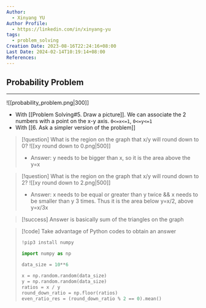 ```yaml
---
Author:
  - Xinyang YU
Author Profile:
  - https://linkedin.com/in/xinyang-yu
tags:
  - problem_solving
Creation Date: 2023-08-16T22:24:16+08:00
Last Date: 2024-02-14T10:19:14+08:00
References: 
---
```

## Probability Problem
---

![[probability_problem.png|300]]
- With [[Problem Solving#5. Draw a picture]]. We can associate the 2 numbers with a point on the x-y axis. `0<=x<=1`, `0<=y<=1`
- With [[6. Ask a simpler version of the problem]]

>[!question] What is the region on the graph that x/y will round down to 0?
>![[xy round down to 0.png|500]]
>- Answer: y needs to be bigger than x, so it is the area above the y=x

>[!question] What is the region on the graph that x/y will round down to 2?
>![[xy round down to 2.png|500]]
>- Answer: x needs to be equal or greater than y twice && x needs to be smaller than y 3 times. Thus it is the area below y=x/2, above y=x/3x

>[!success] Answer is basically sum of the triangles on the graph

>[!code] Take advantage of Python codes to obtain an answer
> ```python
> !pip3 install numpy
> 
> import numpy as np
> 
> data_size = 10**6
> 
> x = np.random.random(data_size)
> y = np.random.random(data_size)
> ratios = x / y
> round_down_ratio = np.floor(ratios)
> even_ratio_res = (round_down_ratio % 2 == 0).mean()
> ```
